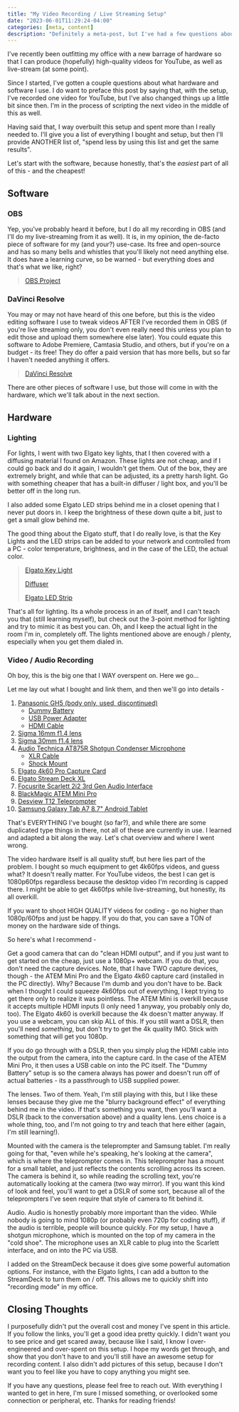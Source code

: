 ```yaml
---
title: "My Video Recording / Live Streaming Setup"
date: "2023-06-01T11:29:24-04:00"
categories: [meta, content]
description: "Definitely a meta-post, but I've had a few questions about the hardware I started using to produce videos / live-stream"
---
```


I've recently been outfitting my office with a new barrage of hardware so that I can produce (hopefully) high-quality videos for YouTube, as well as live-stream (at some point).

Since I started, I've gotten a couple questions about what hardware and software I use. I do want to preface this post by saying that, with the setup, I've recorded one video for YouTube, but I've also changed things up a little bit since then. I'm in the process of scripting the next video in the middle of this as well.

Having said that, I way overbuilt this setup and spent more than I really needed to. I'll give you a list of everything I bought and setup, but then I'll provide ANOTHER list of, "spend less by using this list and get the same results".

Let's start with the software, because honestly, that's the _easiest_ part of all of this - and the cheapest!

## Software

### OBS

Yep, you've probably heard it before, but I do all my recording in OBS (and I'll do my live-streaming from it as well). It is, in my opinion, the de-facto piece of software for my (and your?) use-case. Its free and open-source and has so many bells and whistles that you'll likely not need anything else. It does have a learning curve, so be warned - but everything does and that's what we like, right?

> [OBS Project](https://obsproject.com/)

### DaVinci Resolve

You may or may not have heard of this one before, but this is the video editing software I use to tweak videos AFTER I've recorded them in OBS (if you're live streaming only, you don't even really need this unless you plan to edit those and upload them somewhere else later). You could equate this software to Adobe Premiere, Camtasia Studio, and others, but if you're on a budget - its free! They do offer a paid version that has more bells, but so far I haven't needed anything it offers.

> [DaVinci Resolve](https://www.blackmagicdesign.com/products/davinciresolve/)

There are other pieces of software I use, but those will come in with the hardware, which we'll talk about in the next section.

## Hardware

### Lighting

For lights, I went with two Elgato key lights, that I then covered with a diffusing material I found on Amazon. These lights are not cheap, and if I could go back and do it again, I wouldn't get them. Out of the box, they are extremely bright, and while that can be adjusted, its a pretty harsh light. Go with something cheaper that has a built-in diffuser / light box, and you'll be better off in the long run.

I also added some Elgato LED strips behind me in a closet opening that I never put doors in. I keep the brightness of these down quite a bit, just to get a small glow behind me.

The good thing about the Elgato stuff, that I do really love, is that the Key Lights and the LED strips can be added to your network and controlled from a PC - color temperature, brightness, and in the case of the LED, the actual color.

> [Elgato Key Light](htts://www.elgato.com/us/en/p/key-light)
>
> [Diffuser](https://www.amazon.com/gp/product/B08PTCGTX9)
>
> [Elgato LED Strip](https://www.elgato.com/us/en/p/light-strip)

That's all for lighting. Its a whole process in an of itself, and I can't teach you that (still learning myself), but check out the 3-point method for lighting and try to mimic it as best you can. Oh, and I keep the actual light in the room I'm in, completely off. The lights mentioned above are enough / plenty, especially when you get them dialed in.

### Video / Audio Recording

Oh boy, this is the big one that I WAY overspent on. Here we go...

Let me lay out what I bought and link them, and then we'll go into details -

1. [Panasonic GH5 (body only, used, discontinued)](https://www.bhphotovideo.com/c/product/1639337-REG/panasonic_dc_gh5m2body_lumix_gh5_ii_mirrorless.html)
   - [Dummy Battery](https://www.bhphotovideo.com/c/product/1551216-REG/gyrovu_gv_usb_gh4_usb_to_panasonic_gh3_gh4.html)
   - [USB Power Adapter](https://www.amazon.com/dp/B09GJXVHVK)
   - [HDMI Cable](https://www.amazon.com/gp/product/B08M9HND4F)
1. [Sigma 16mm f1.4 lens](https://www.bhphotovideo.com/c/product/1369133-REG/sigma_402963_16mm_f_1_4_dc_dn.html)
1. [Sigma 30mm f1.4 lens](https://www.bhphotovideo.com/c/product/1234026-REG/sigma_302963_30mm_f_1_4_dc_dn.html)
1. [Audio Technica AT875R Shotgun Condenser Microphone](https://www.amazon.com/gp/product/B000BQ79W0)
   - [XLR Cable](https://www.amazon.com/gp/product/B01JNLUA5G)
   - [Shock Mount](https://www.amazon.com/gp/product/B00KXQIU5S)
1. [Elgato 4k60 Pro Capture Card](https://www.elgato.com/us/en/p/game-capture-4k60-pro)
1. [Elgato Stream Deck XL](https://www.elgato.com/us/en/p/stream-deck-xl)
1. [Focusrite Scarlett 2i2 3rd Gen Audio Interface](https://www.amazon.com/gp/product/B07QR73T66)
1. [BlackMagic ATEM Mini Pro](https://www.amazon.com/gp/product/B086R79PBC)
1. [Desview T12 Teleprompter](https://www.bhphotovideo.com/c/product/1677571-REG/desview_t12_foldable_teleprompter.html)
1. [Samsung Galaxy Tab A7 8.7" Android Tablet](https://www.amazon.com/dp/B094Q89NKH)

That's EVERYTHING I've bought (so far?), and while there are some duplicated type things in there, not all of these are currently in use. I learned and adapted a bit along the way. Let's chat overview and where I went wrong.

The video hardware itself is all quality stuff, but here lies part of the problem. I bought so much equipment to get 4k60fps videos, and guess what? It doesn't really matter. For YouTube videos, the best I can get is 1080p60fps regardless because the desktop video I'm recording is capped there. I might be able to get 4k60fps while live-streaming, but honestly, its all overkill.

If you want to shoot HIGH QUALITY videos for coding - go no higher than 1080p/60fps and just be happy. If you do that, you can save a TON of money on the hardware side of things.

So here's what I recommend -

Get a good camera that can do "clean HDMI output", and if you just want to get started on the cheap, just use a 1080p+ webcam. If you do that, you don't need the capture devices. Note, that I have TWO capture devices, though - the ATEM Mini Pro and the Elgato 4k60 capture card (installed in the PC directly). Why? Because I'm dumb and you don't have to be. Back when I thought I could squeeze 4k60fps out of everything, I kept trying to get there only to realize it was pointless. The ATEM Mini is overkill because it accepts multiple HDMI inputs (I only need 1 anyway, you probably only do, too). The Elgato 4k60 is overkill because the 4k doesn't matter anyway. If you use a webcam, you can skip ALL of this. If you still want a DSLR, then you'll need _something_, but don't try to get the 4k quality IMO. Stick with something that will get you 1080p.

If you do go through with a DSLR, then you simply plug the HDMI cable into the output from the camera, into the capture card. In the case of the ATEM Mini Pro, it then uses a USB cable on into the PC itself. The "Dummy Battery" setup is so the camera always has power and doesn't run off of actual batteries - its a passthrough to USB supplied power.

The lenses. Two of them. Yeah, I'm still playing with this, but I like these lenses because they give me the "blurry background effect" of everything behind me in the video. If that's something you want, then you'll want a DSLR (back to the conversation above) and a quality lens. Lens choice is a whole thing, too, and I'm not going to try and teach that here either (again, I'm still learning!).

Mounted with the camera is the teleprompter and Samsung tablet. I'm really going for that, "even while he's speaking, he's looking at the camera", which is where the teleprompter comes in. This teleprompter has a mount for a small tablet, and just reflects the contents scrolling across its screen. The camera is behind it, so while reading the scrolling text, you're automatically looking at the camera (two way mirror). If you want this kind of look and feel, you'll want to get a DSLR of some sort, because all of the teleprompters I've seen require that style of camera to fit behind it.

Audio. Audio is honestly probably more important than the video. While nobody is going to mind 1080p (or probably even 720p for coding stuff), if the audio is terrible, people will bounce quickly. For my setup, I have a shotgun microphone, which is mounted on the top of my camera in the "cold shoe". The microphone uses an XLR cable to plug into the Scarlett interface, and on into the PC via USB.

I added on the StreamDeck because it does give some powerful automation options. For instance, with the Elgato lights, I can add a button to the StreamDeck to turn them on / off. This allows me to quickly shift into "recording mode" in my office.

## Closing Thoughts

I purposefully didn't put the overall cost and money I've spent in this article. If you follow the links, you'll get a good idea pretty quickly. I didn't want you to see price and get scared away, because like I said, I know I over-engineered and over-spent on this setup. I hope my words get through, and show that you don't have to and you'll still have an awesome setup for recording content. I also didn't add pictures of this setup, because I don't want you to feel like you have to copy anything you might see.

If you have any questions, please feel free to reach out. With everything I wanted to get in here, I'm sure I missed something, or overlooked some connection or peripheral, etc. Thanks for reading friends!
